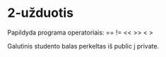 # 2-užduotis

Papildyda programa operatoriais:
== != << >> < >

Galutinis studento balas perkeltas iš public į private.
